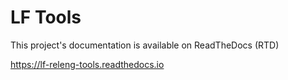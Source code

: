 # LF Tools

This project's documentation is available on ReadTheDocs (RTD)

<https://lf-releng-tools.readthedocs.io>
